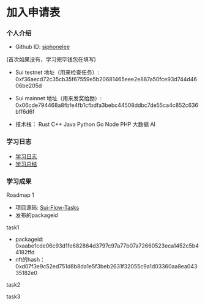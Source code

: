 # 加入申请表

### 个人介绍

* Github ID: [siphonelee](https://github.com/siphonelee)


(首次如果没有，学习完毕钱包在填写)
* Sui testnet 地址（用来检查任务）: 0xf36aecd72c35cb35f67559e5b20681465eee2e887a50fce93d744d4606be205d 
* Sui mainnet 地址（用来发奖给励）: 0x06cde794468a8fbfe4fb1cfbdfa3bebc44508ddbc7de55ca4c852c636bff6d6f 

* 技术栈：
Rust C++ Java Python Go Node PHP 大数据 AI

### 学习日志

- [学习日志](.md)
- [学习总结](.md)

### 学习成果

Roadmap  1  
- 项目源码: [Sui-Flow-Tasks](https://github.com/siphonelee/Sui-Flow-Tasks)
- 发布的packageid

task1
* packageid: 0xaabe1cde06c93d1fe682864d3797c97a77b07a72660523eca1452c5b44182ffd
* nft的hash：0xd07f3e9c52ed751d8b8da1e5f3beb2631f32055c9a1d03360aa8ea04335182e0


task2



task3
